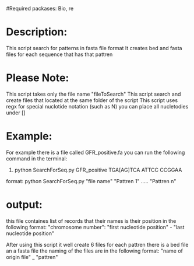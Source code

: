 #Required packases:
Bio, re

# Description:
 This script search for patterns in fasta file format
 It creates bed and fasta files for each sequence that has that pattren
 
# Please Note:
 This script takes only the file name "fileToSearch"
 This script search and create files that located at the same folder of the script
 This script uses regx for special nuclotide notation (such as N) you can place all nucletodies under []
 
# Example:
 For example there is a file called GFR_positive.fa
 you can run the following command in the terminal: 
 1. python SearchForSeq.py GFR_positive TGA[AG]TCA  ATTCC CCGGAA

format:
python SearchForSeq.py "file name" "Pattren 1" ..... "Pattren n"

# output:  
this file containes list of records that their names is their position in the following format:
"chromosome number": "first nucleotide position" - "last nucleotide position"
 
After using this script it well create 6 files
for each pattren there is a bed file an a fasta file
the naming of the files are in the following format:
"name of origin file" _ "pattren" 


